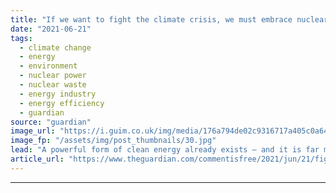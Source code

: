 ```yaml
---
title: "If we want to fight the climate crisis, we must embrace nuclear power | Bhaskar Sunkara"
date: "2021-06-21"
tags: 
  - climate change
  - energy
  - environment
  - nuclear power
  - nuclear waste
  - energy industry
  - energy efficiency
  - guardian
source: "guardian"
image_url: "https://i.guim.co.uk/img/media/176a794de02c9316717a405c0a64d667c958a373/0_505_5559_3335/master/5559.jpg?width=460&quality=85&auto=format&fit=max&s=83f347b21876e891adc1a4d00bec0511"
image_fp: "/assets/img/post_thumbnails/30.jpg"
lead: "A powerful form of clean energy already exists – and it is far more reliable than wind and solarOn 30 April, the Indian Point nuclear power plant 30 miles north of New York City was shut down. For decades the facility provided the overwhelming majori..."
article_url: "https://www.theguardian.com/commentisfree/2021/jun/21/fight-climate-crisis-clean-energy-nuclear-power"
---
```


---
